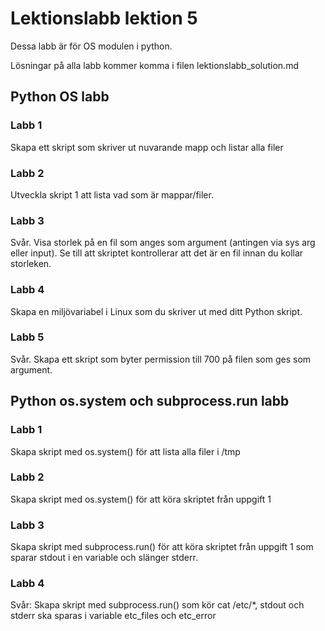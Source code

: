 # Lektionslabb lektion 5
Dessa labb är för OS modulen i python.

Lösningar på alla labb kommer komma i filen lektionslabb_solution.md

## Python OS labb

### Labb 1

Skapa ett skript som skriver ut nuvarande mapp och listar alla filer


### Labb 2

Utveckla skript 1 att lista vad som är mappar/filer.


### Labb 3

Svår. Visa storlek på en fil som anges som argument (antingen via sys arg eller input). Se till att skriptet kontrollerar att det är en fil innan du kollar storleken.


### Labb 4

Skapa en miljövariabel i Linux som du skriver ut med ditt Python skript.


### Labb 5

Svår. Skapa ett skript som byter permission till 700 på filen som ges som argument.

## Python os.system och subprocess.run labb

### Labb 1

Skapa skript med os.system() för att lista alla filer i /tmp

### Labb 2

Skapa skript med os.system() för att köra skriptet från uppgift 1

### Labb 3

Skapa skript med subprocess.run() för att köra skriptet från uppgift 1 som sparar stdout i en variable och slänger stderr.

### Labb 4

Svår: Skapa skript med subprocess.run() som kör cat /etc/*, stdout och stderr ska sparas i variable etc_files och etc_error
